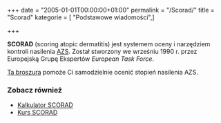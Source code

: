 +++
date = "2005-01-01T00:00:00+01:00"
permalink = "/Scorad/"
title = "Scorad"
kategorie = [ "Podstawowe wiadomości",]

+++

**SCORAD** (scoring atopic dermatitis) jest systemem oceny i narzędziem kontroli
nasilenia [AZS](/atopedia/AZS). Został stworzony we wrześniu 1990 r.
przez Europejską Grupę Ekspertów *European Task Force*.

[Ta
broszura](http://www.fondation-dermatite-atopique.org/sites/default/files/polonaisPo-Scorad.pdf)
pomoże Ci samodzielnie ocenić stopień nasilenia AZS.

### Zobacz również

-   [Kalkulator SCORAD](http://adserver.sante.univ-nantes.fr/Compute.html)
-   [Kurs SCORAD](http://adserver.sante.univ-nantes.fr/Scorad_Course/Course.html)
